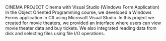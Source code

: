 CINEMA PROJECT
Cinema with Visual Studio (Windows Form Application)
In the Object Oriented Programming course, we developed a Windows Forms application in C# using Microsoft Visual Studio. 
In this project we created for movie theaters, we provided an interface where users can view movie theater data and buy tickets. 
We also integrated reading data from disk and selecting files using file I/O operations.
